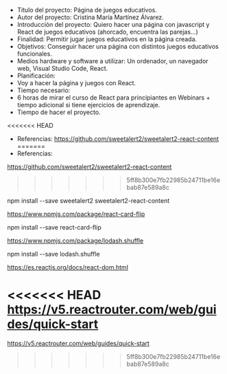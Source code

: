 - Título del proyecto: Página de juegos educativos.
- Autor del proyecto: Cristina María Martínez Álvarez.
- Introducción del proyecto: Quiero hacer una página con javascript y React de juegos educativos (ahorcado, encuentra las parejas...)
- Finalidad: Permitir jugar juegos educativos en la página creada.
- Objetivos: Conseguir hacer una página con distintos juegos educativos funcionales.
- Medios hardware y software a utilizar: Un ordenador, un navegador web, Visual Studio Code, React.
- Planificación: 
- Voy a hacer la página y juegos con React.
- Tiempo necesario:
- 6 horas de mirar el curso de React para principiantes en Webinars + tiempo adicional si tiene ejercicios de aprendizaje.
- Tiempo de hacer el proyecto.

<<<<<<< HEAD
- Referencias: https://github.com/sweetalert2/sweetalert2-react-content
=======
- Referencias:

https://github.com/sweetalert2/sweetalert2-react-content
>>>>>>> 5ff8b300e7fb22985b24711be16ebab87e589a8c

npm install --save sweetalert2 sweetalert2-react-content

https://www.npmjs.com/package/react-card-flip

npm install --save react-card-flip

https://www.npmjs.com/package/lodash.shuffle

npm install --save lodash.shuffle

https://es.reactjs.org/docs/react-dom.html

<<<<<<< HEAD
https://v5.reactrouter.com/web/guides/quick-start
=======
https://v5.reactrouter.com/web/guides/quick-start


>>>>>>> 5ff8b300e7fb22985b24711be16ebab87e589a8c
